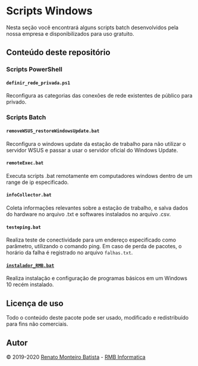 # Scripts Windows

Nesta seção você encontrará alguns scripts batch desenvolvidos pela nossa empresa e disponibilizados para uso gratuito.

## Conteúdo deste repositório

### Scripts PowerShell

#### `definir_rede_privada.ps1`

Reconfigura as categorias das conexões de rede existentes de público para privado.

### Scripts Batch

#### `removeWSUS_restoreWindowsUpdate.bat`

Reconfigura o windows update da estação de trabalho para não utilizar o servidor WSUS e passar a usar o servidor oficial do Windows Update.

#### `remoteExec.bat`

Executa scripts .bat remotamente em computadores windows dentro de um range de ip especificado.

#### `infoCollector.bat`

Coleta informações relevantes sobre a estação de trabalho, e salva dados do hardware no arquivo .txt e softwares instalados no arquivo .csv.

#### `testeping.bat`

Realiza teste de conectividade para um endereço especificado como parâmetro, utilizando o comando ping. Em caso de perda de pacotes, o horário da falha é registrado no arquivo `falhas.txt`.

#### [`instalador_RMB.bat`](instaladorRMB.md)

Realiza instalação e configuração de programas básicos em um Windows 10 recém instalado.

## Licença de uso
Todo o conteúdo deste pacote pode ser usado, modificado e redistribuído para fins não comerciais.

## Autor

© 2019-2020 [Renato Monteiro Batista](www.renato.ovh) - [RMB Informatica](www.rmbinformatica.com)
